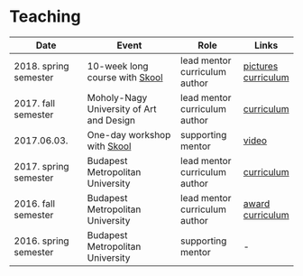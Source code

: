 # Teaching

| Date | Event | Role | Links |  
|-|-|-|-|  
| 2018. spring semester | 10-week long course with [Skool](https://skool.org.hu/) | lead mentor<br>curriculum author | [pictures](https://www.facebook.com/media/set/?set=a.867629313440845.1073741963.155019331368517) <br>[curriculum](https://github.com/endreymarcell/p5js-tanterv) |  
| 2017. fall semester | Moholy-Nagy University of Art and Design | lead mentor<br>curriculum author | [curriculum](https://github.com/endreymarcell/p5-2017-fall) |
| 2017.06.03. | One-day workshop with [Skool](https://skool.org.hu/) |  supporting mentor | [video](https://www.youtube.com/watch?v=lZ3qcPgcMy0) |
| 2017. spring semester | Budapest Metropolitan University | lead mentor<br>curriculum author | [curriculum](https://github.com/endreymarcell/p5-2017-spring) |
| 2016. fall semester | Budapest Metropolitan University | lead mentor<br>curriculum author | [award](https://www.facebook.com/photo.php?fbid=1594715493882139) <br> [curriculum](https://github.com/endreymarcell/p5-2016-fall) |
| 2016. spring semester | Budapest Metropolitan University | supporting mentor | - |

